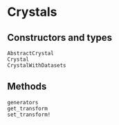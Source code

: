 # Crystals

## Constructors and types
```@docs
AbstractCrystal
Crystal
CrystalWithDatasets
```

## Methods
```@docs
generators
get_transform
set_transform!
```

